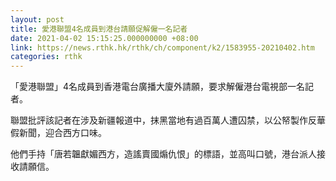 ```yaml
---
layout: post
title: 愛港聯盟4名成員到港台請願促解僱一名記者
date: 2021-04-02 15:15:25.000000000 +08:00
link: https://news.rthk.hk/rthk/ch/component/k2/1583955-20210402.htm
categories: rthk
---
```


「愛港聯盟」4名成員到香港電台廣播大廈外請願，要求解僱港台電視部一名記者。

聯盟批評該記者在涉及新疆報道中，抹黑當地有過百萬人遭囚禁，以公帑製作反華假新聞，迎合西方口味。

他們手持「唐若韞獻媚西方，造謠賣國煽仇恨」的標語，並高叫口號，港台派人接收請願信。
